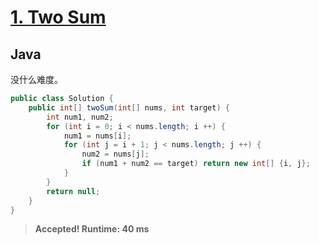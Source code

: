 # [1. Two Sum](https://leetcode.com/problems/two-sum/)

## Java

没什么难度。

```java
public class Solution {
    public int[] twoSum(int[] nums, int target) {
        int num1, num2;
        for (int i = 0; i < nums.length; i ++) {
            num1 = nums[i];
            for (int j = i + 1; j < nums.length; j ++) {
                num2 = nums[j];
                if (num1 + num2 == target) return new int[] {i, j};
            }
        }
        return null;
    }
}
```

> **Accepted! Runtime: 40 ms**